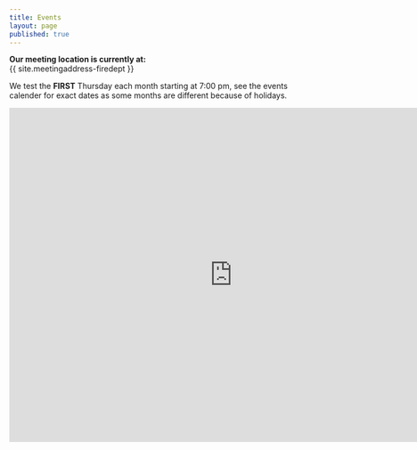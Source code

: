 ```yaml
---
title: Events
layout: page
published: true
---
```


**Our meeting location is currently at:**  
{{ site.meetingaddress-firedept }}

<!We are Requesting that you contact Gary Holland at (704)813-6233 to schedule your Test session.---->

We test the **FIRST** Thursday each month starting at 7:00 pm, see the events calender for exact dates as some months are different because of holidays. 

<iframe src="https://calendar.google.com/calendar/embed?height=600&amp;wkst=1&amp;bgcolor=%23FFFFFF&amp;src=kt4nc.carc%40gmail.com&amp;color=%231B887A&amp;src=en.usa%23holiday%40group.v.calendar.google.com&amp;color=%230F4B38&amp;ctz=America%2FNew_York" style="border-width:0" width="800" height="600" frameborder="0" scrolling="no"></iframe>
